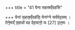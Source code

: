 +++
title = "41 येना सहस्रव्ँवहसि"

+++
येना॑ स॒हस्र॒व्ँवह॑सि॒ येना॑ग्ने सर्ववेद॒सम् ।   
तेने॒मय्ँ य॒ज्ञन्नो॑ वह देव॒यानो॒ यः [27]  उ॒त्त॒मः ।